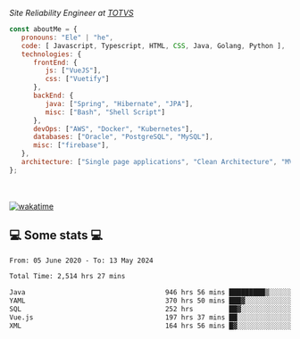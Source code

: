 <p><em>Site Reliability Engineer at <a href="https://www.totvs.com/">TOTVS</a></br>
</em></p>


```javascript
const aboutMe = {
   pronouns: "Ele" | "he",
   code: [ Javascript, Typescript, HTML, CSS, Java, Golang, Python ],
   technologies: {
      frontEnd: {
         js: ["VueJS"],
         css: ["Vuetify"]
      },
      backEnd: {
         java: ["Spring", "Hibernate", "JPA"],
         misc: ["Bash", "Shell Script"]
      },
      devOps: ["AWS", "Docker", "Kubernetes"],
      databases: ["Oracle", "PostgreSQL", "MySQL"],
      misc: ["firebase"],
   },
   architecture: ["Single page applications", "Clean Architecture", "MVC", "Microservices"],
};
```
</br></br>
[![wakatime](https://wakatime.com/badge/user/a3a8ed06-d304-4d6b-bc86-4adc418cdea7.svg)](https://wakatime.com/@a3a8ed06-d304-4d6b-bc86-4adc418cdea7)
<h2>💻 Some stats 💻</h2>

<!--START_SECTION:waka-->

```txt
From: 05 June 2020 - To: 13 May 2024

Total Time: 2,514 hrs 27 mins

Java                                   946 hrs 56 mins █████████▒░░░░░░░░░░░░░░░   37.66 %
YAML                                   370 hrs 50 mins ███▓░░░░░░░░░░░░░░░░░░░░░   14.75 %
SQL                                    252 hrs         ██▓░░░░░░░░░░░░░░░░░░░░░░   10.02 %
Vue.js                                 197 hrs 37 mins ██░░░░░░░░░░░░░░░░░░░░░░░   07.86 %
XML                                    164 hrs 56 mins █▓░░░░░░░░░░░░░░░░░░░░░░░   06.56 %
```

<!--END_SECTION:waka-->
